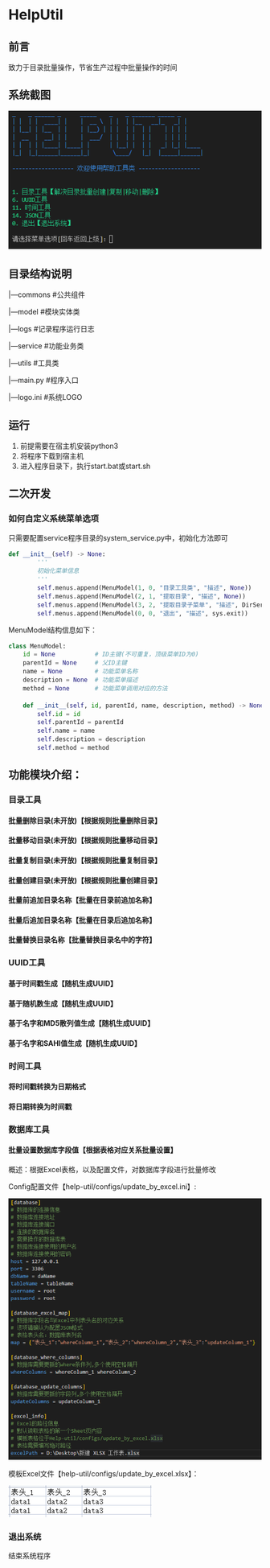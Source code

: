 # HelpUtil

## 前言

致力于目录批量操作，节省生产过程中批量操作的时间

## 系统截图

![系统截图](images/system-image.png)

## 目录结构说明

|—commons #公共组件

|—model #模块实体类

|—logs #记录程序运行日志

|—service #功能业务类

|—utils #工具类

|—main.py #程序入口

|—logo.ini #系统LOGO

## 运行

1. 前提需要在宿主机安装python3
2. 将程序下载到宿主机
3. 进入程序目录下，执行start.bat或start.sh

## 二次开发

### 如何自定义系统菜单选项

只需要配置service程序目录的system_service.py中，初始化方法即可

```python
def __init__(self) -> None:
        '''
        初始化菜单信息
        '''
        self.menus.append(MenuModel(1, 0, "目录工具类", "描述", None))
        self.menus.append(MenuModel(2, 1, "提取目录", "描述", None))
        self.menus.append(MenuModel(3, 2, "提取目录子菜单", "描述", DirService.print))
        self.menus.append(MenuModel(0, 0, "退出", "描述", sys.exit))
```

MenuModel结构信息如下：

```python
class MenuModel:
    id = None           # ID主键(不可重复，顶级菜单ID为0)
    parentId = None     # 父ID主键
    name = None         # 功能菜单名称
    description = None  # 功能菜单描述
    method = None       # 功能菜单调用对应的方法

    def __init__(self, id, parentId, name, description, method) -> None:
        self.id = id
        self.parentId = parentId
        self.name = name
        self.description = description
        self.method = method
```

## 功能模块介绍：

### 目录工具

#### 批量删除目录(未开放)【根据规则批量删除目录】

#### 批量移动目录(未开放)【根据规则批量移动目录】

#### 批量复制目录(未开放)【根据规则批量复制目录】

#### 批量创建目录(未开放)【根据规则批量创建目录】

#### 批量前追加目录名称【批量在目录前追加名称】

#### 批量后追加目录名称【批量在目录后追加名称】

#### 批量替换目录名称【批量替换目录名中的字符】

### UUID工具

#### 基于时间戳生成【随机生成UUID】

#### 基于随机数生成【随机生成UUID】

#### 基于名字和MD5散列值生成【随机生成UUID】

#### 基于名字和SAHI值生成【随机生成UUID】

### 时间工具

#### 将时间戳转换为日期格式

#### 将日期转换为时间戳

### 数据库工具

#### 批量设置数据库字段值【根据表格对应关系批量设置】

概述：根据Excel表格，以及配置文件，对数据库字段进行批量修改

Config配置文件【help-util/configs/update_by_excel.ini】:

![根据Excel表格批量修改数据库字段](images/update_by_excel.jpg)

模板Excel文件【help-util/configs/update_by_excel.xlsx】：

![Excel模板文件](images/update_by_excel_1.jpg)

### 退出系统

结束系统程序
